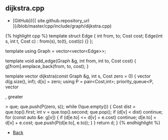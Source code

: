 ## dijkstra.cpp

- [GitHub]({{ site.github.repository_url }}/blob/master/cpp/include/graph/dijkstra.cpp)

{% highlight cpp %}
template <typename Cost>
struct Edge {
  int from, to;
  Cost cost;
  Edge(int s, int t, Cost c) : from(s), to(t), cost(c) {}
};

template<typename Cost> using Graph = vector<vector<Edge<Cost>>>;

template <typename Cost>
void add_edge(Graph<Cost> &g, int from, int to, Cost cost) {
  g[from].emplace_back(from, to, cost);
}

template <typename Cost>
vector<Cost> dijkstra(const Graph<Cost> &g, int s, Cost zero = 0) {
  vector<Cost> d(g.size(), inf<Cost>);
  d[s] = zero;
  using P = pair<Cost,int>;
  priority_queue<P, vector<P>, greater<P>> que;
  que.push(P(zero, s));
  while (!que.empty()) {
    Cost dist = que.top().first;
    int v = que.top().second;
    que.pop();
    if (d[v] < dist) continue;
    for (const auto &e: g[v]) {
      if (d[e.to] <= d[v] + e.cost) continue;
      d[e.to] = d[v] + e.cost;
      que.push(P(d[e.to], e.to));
    }
  }
  return d;
}
{% endhighlight %}

- [Back](../../..)
